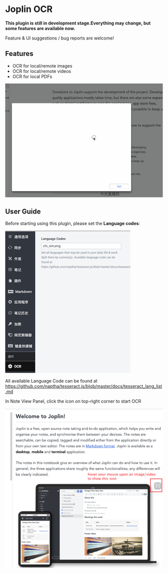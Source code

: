# Joplin OCR

**This plugin is still in development stage.Everything may change, but some features are available now.**

Feature & UI suggestions / bug reports are welcome!

## Features

- OCR for local/remote images
- OCR for local/remote videos
- OCR for local PDFs

![](./doc/ocr.gif)

## User Guide

Before starting using this plugin, please set the **Language codes**:

![](./doc/setting.png)

All available Language Code can be found at https://github.com/naptha/tesseract.js/blob/master/docs/tesseract_lang_list.md

In Note View Panel, click the icon on top-right corner to start OCR

![](./doc/icon.png)
